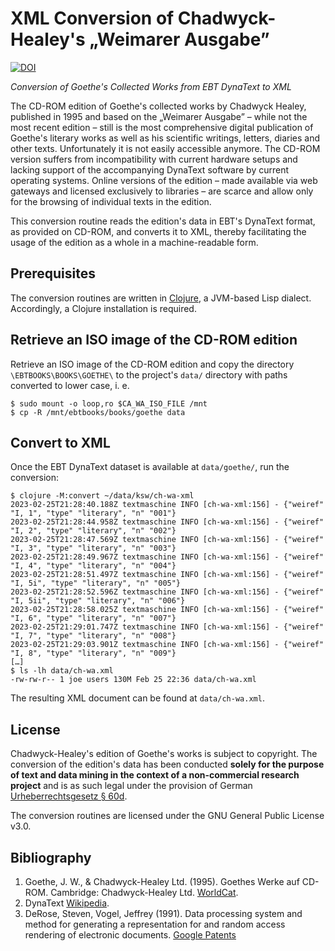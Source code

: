 # XML Conversion of Chadwyck-Healey's „Weimarer Ausgabe”

[![DOI](https://zenodo.org/badge/DOI/10.5281/zenodo.15591243.svg)](https://doi.org/10.5281/zenodo.15591243)

_Conversion of Goethe's Collected Works from EBT DynaText to XML_


The CD-ROM edition of Goethe's collected works by Chadwyck Healey, published in
1995 and based on the „Weimarer Ausgabe” – while not the most recent edition –
still is the most comprehensive digital publication of Goethe's literary works
as well as his scientific writings, letters, diaries and other texts.
Unfortunately it is not easily accessible anymore. The CD-ROM version suffers
from incompatibility with current hardware setups and lacking support of the
accompanying DynaText software by current operating systems. Online versions of
the edition – made available via web gateways and licensed exclusively to
libraries – are scarce and allow only for the browsing of individual texts in
the edition.

This conversion routine reads the edition's data in EBT's DynaText format, as
provided on CD-ROM, and converts it to XML, thereby facilitating the usage of
the edition as a whole in a machine-readable form.

## Prerequisites

The conversion routines are written in
[Clojure](https://clojure.org/), a JVM-based Lisp
dialect. Accordingly, a Clojure installation is required.

## Retrieve an ISO image of the CD-ROM edition

Retrieve an ISO image of the CD-ROM edition and copy the directory
`\EBTBOOKS\BOOKS\GOETHE\` to the project's `data/` directory with paths
converted to lower case, i. e.

```
$ sudo mount -o loop,ro $CA_WA_ISO_FILE /mnt
$ cp -R /mnt/ebtbooks/books/goethe data
```

## Convert to XML

Once the EBT DynaText dataset is available at `data/goethe/`, run the
conversion:

```
$ clojure -M:convert ~/data/ksw/ch-wa-xml
2023-02-25T21:28:40.188Z textmaschine INFO [ch-wa-xml:156] - {"weiref" "I‚ 1", "type" "literary", "n" "001"}
2023-02-25T21:28:44.958Z textmaschine INFO [ch-wa-xml:156] - {"weiref" "I‚ 2", "type" "literary", "n" "002"}
2023-02-25T21:28:47.569Z textmaschine INFO [ch-wa-xml:156] - {"weiref" "I‚ 3", "type" "literary", "n" "003"}
2023-02-25T21:28:49.967Z textmaschine INFO [ch-wa-xml:156] - {"weiref" "I‚ 4", "type" "literary", "n" "004"}
2023-02-25T21:28:51.497Z textmaschine INFO [ch-wa-xml:156] - {"weiref" "I‚ 5i", "type" "literary", "n" "005"}
2023-02-25T21:28:52.596Z textmaschine INFO [ch-wa-xml:156] - {"weiref" "I‚ 5ii", "type" "literary", "n" "006"}
2023-02-25T21:28:58.025Z textmaschine INFO [ch-wa-xml:156] - {"weiref" "I‚ 6", "type" "literary", "n" "007"}
2023-02-25T21:29:01.747Z textmaschine INFO [ch-wa-xml:156] - {"weiref" "I‚ 7", "type" "literary", "n" "008"}
2023-02-25T21:29:03.901Z textmaschine INFO [ch-wa-xml:156] - {"weiref" "I‚ 8", "type" "literary", "n" "009"}
[…]
$ ls -lh data/ch-wa.xml
-rw-rw-r-- 1 joe users 130M Feb 25 22:36 data/ch-wa.xml
```

The resulting XML document can be found at `data/ch-wa.xml`.

## License

Chadwyck-Healey's edition of Goethe's works is subject to
copyright. The conversion of the edition's data has been conducted
**solely for the purpose of text and data mining in the context of a
non-commercial research project** and is as such legal under the
provision of German [Urheberrechtsgesetz §
60d](https://www.gesetze-im-internet.de/urhg/__60d.html).

The conversion routines are licensed under the GNU General Public
License v3.0.

## Bibliography

1. Goethe, J. W., & Chadwyck-Healey Ltd. (1995). Goethes Werke auf CD-ROM.
   Cambridge: Chadwyck-Healey Ltd.
   [WorldCat](http://www.worldcat.org/oclc/1176029950).
1. DynaText [Wikipedia](https://en.wikipedia.org/wiki/Dynatext).
1. DeRose, Steven, Vogel, Jeffrey (1991). Data processing system and method for
   generating a representation for and random access rendering of electronic
   documents. [Google
   Patents](https://patents.google.com/patent/US6101512A/en?oq=6%2c101%2c512)
